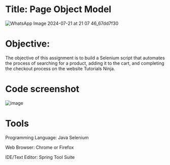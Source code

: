 # Title: Page Object Model
![WhatsApp Image 2024-07-21 at 21 07 46_67dd7f30](https://github.com/user-attachments/assets/e907bca7-591e-4752-9abd-aece85bf620c)


# Objective:
The objective of this assignment is to build a Selenium script that automates the process of searching for a product, adding it to the cart, and completing the checkout process on the website Tutorials Ninja.
# Code screenshot
![image](https://github.com/user-attachments/assets/126ee40e-346a-4b10-9ca9-d796bb43c2c8)
# Tools
Programming Language: Java
Selenium

Web Browser: Chrome or Firefox


IDE/Text Editor: Spring Tool Suite 




